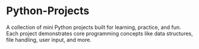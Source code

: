 # Python-Projects 
A collection of mini Python projects built for learning, practice, and fun. Each project demonstrates core programming concepts like data structures, file handling, user input, and more.

